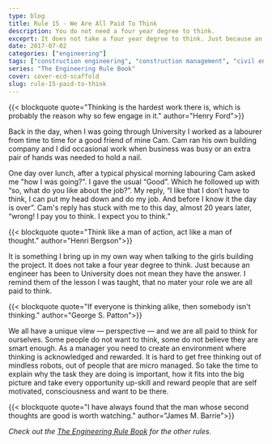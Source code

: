 ```yaml
---
type: blog
title: Rule 15 - We Are All Paid To Think
description: You do not need a four year degree to think.
exceprt: It does not take a four year degree to think. Just because an engineer has been to University does not mean they have the answer. No mater your role we are all paid to think.
date: 2017-07-02
categories: ["engineering"]
tags: ["construction engineering", "construction management", "civil engineering", "think", "thinking"]
series: "The Engineering Rule Book"
cover: cover-ecd-scaffold
slug: rule-15-paid-to-think
---
```


{{< blockquote quote="Thinking is the hardest work there is, which is probably the reason why so few engage in it." author="Henry Ford">}}

Back in the day, when I was going through University I worked as a labourer from time to time for a good friend of mine Cam. Cam ran his own building company and I did occasional work when business was busy or an extra pair of hands was needed to hold a nail.

One day over lunch, after a typical physical morning labouring Cam asked me "how I was going?". I gave the usual “Good”. Which he followed up with “so, what do you like about the job?”. My reply, “I like that I don’t have to think, I can put my head down and do my job. And before I know it the day is over”. Cam's reply has stuck with me to this day, almost 20 years later, “wrong! I pay you to think. I expect you to think.”

{{< blockquote quote="Think like a man of action, act like a man of thought." author="Henri Bergson">}}

It is something I bring up in my own way when talking to the girls building the project. It does not take a four year degree to think. Just because an engineer has been to University does not mean they have the answer. I remind them of the lesson I was taught, that no mater your role we are all paid to think.

{{< blockquote quote="If everyone is thinking alike, then somebody isn't thinking." author="George S. Patton">}}

We all have a unique view — perspective — and we are all paid to think for ourselves. Some people do not want to think, some do not believe they are smart enough.  As a manager you need to create an environment where thinking is acknowledged and rewarded. It is hard to get free thinking out of mindless robots, out of people that are micro managed. So take the time to explain why the task they are doing is important, how it fits into the big picture and take every opportunity up-skill and reward people that are self motivated, consciousness and want to be there.

{{< blockquote quote="I have always found that the man whose second thoughts are good is worth watching." author="James M. Barrie">}}

_Check out the [The Engineering Rule Book](/series/the-engineering-rule-book) for the other rules._
